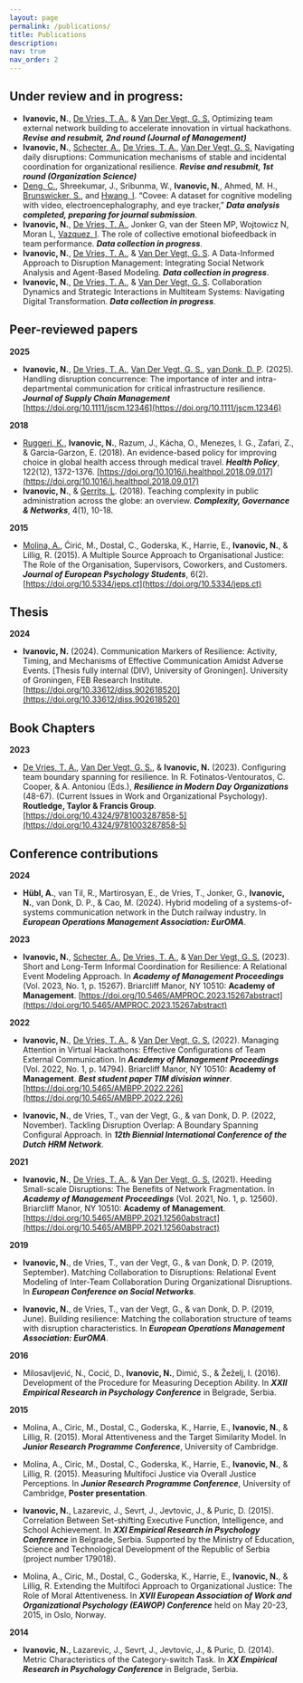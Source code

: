 ```yaml
---
layout: page
permalink: /publications/
title: Publications
description: 
nav: true
nav_order: 2
---
```



## Under review and in progress:

- **Ivanovic, N.**, [De Vries, T. A.](https://scholar.google.com/citations?user=3eY7tOQAAAAJ&hl=en&oi=ao), & [Van Der Vegt, G. S.](https://scholar.google.com/citations?user=eXKtLwoAAAAJ&hl=en&oi=sra) Optimizing team external network building to accelerate innovation in virtual hackathons. **_Revise and resubmit, 2nd round (Journal of Management)_**
- **Ivanovic, N.**, [Schecter, A.](https://scholar.google.com/citations?user=QYXNseEAAAAJ&hl=en), [De Vries, T. A.](https://scholar.google.com/citations?user=3eY7tOQAAAAJ&hl=en&oi=ao), [Van Der Vegt, G. S.](https://scholar.google.com/citations?user=eXKtLwoAAAAJ&hl=en&oi=sra) Navigating daily disruptions: Communication mechanisms of stable and incidental coordination for organizational resilience. **_Revise and resubmit, 1st round (Organization Science)_**
- [Deng, C.](https://scholar.google.com/citations?user=6isFoKAAAAAJ&hl=en&oi=ao),  Shreekumar, J., Sribunma, W., **Ivanovic, N.**, Ahmed, M. H., [Brunswicker, S.](https://scholar.google.com/citations?user=d1h-ClQAAAAJ&hl=en&oi=ao), and [Hwang, I](https://scholar.google.com/citations?user=UcRzyCgAAAAJ&hl=en&oi=ao). “Covee: A dataset for cognitive modeling with video, electroencephalography, and eye tracker,” **_Data analysis completed, preparing for journal submission_**.
- **Ivanovic, N.**, [De Vries, T. A.](https://scholar.google.com/citations?user=3eY7tOQAAAAJ&hl=en&oi=ao), Jonker G, van der Steen MP, Wojtowicz N, Moran L, [Vazquez, I](https://scholar.google.com/citations?user=I_KyKBQAAAAJ&hl=en). The role of collective emotional biofeedback in team performance. **_Data collection in progress_**.
- **Ivanovic, N.**, [De Vries, T. A.](https://scholar.google.com/citations?user=3eY7tOQAAAAJ&hl=en&oi=ao), & [Van Der Vegt, G. S](https://scholar.google.com/citations?user=eXKtLwoAAAAJ&hl=en&oi=sra). A Data-Informed Approach to Disruption Management: Integrating Social Network Analysis and Agent-Based Modeling. **_Data collection in progress_**.
- **Ivanovic, N.**, [De Vries, T. A.](https://scholar.google.com/citations?user=3eY7tOQAAAAJ&hl=en&oi=ao), & [Van Der Vegt, G. S](https://scholar.google.com/citations?user=eXKtLwoAAAAJ&hl=en&oi=sra). Collaboration Dynamics and Strategic Interactions in Multiteam Systems: Navigating Digital Transformation. **_Data collection in progress_**.

## Peer-reviewed papers

**2025**

- **Ivanovic, N.**, [De Vries, T. A.](https://scholar.google.com/citations?user=3eY7tOQAAAAJ&hl=en&oi=ao), [Van Der Vegt, G. S.](https://scholar.google.com/citations?user=eXKtLwoAAAAJ&hl=en&oi=sra), [van Donk, D. P](https://scholar.google.com/citations?user=VaKZtXEAAAAJ&hl=en). (2025). Handling disruption concurrence: The importance of inter and intra-departmental communication for critical infrastructure resilience. **_Journal of Supply Chain Management_** [https://doi.org/10.1111/jscm.12346](https://doi.org/10.1111/jscm.12346)

**2018**

- [Ruggeri, K.](https://scholar.google.com/citations?user=u05dAdoAAAAJ&hl=en&oi=ao), **Ivanovic, N.**, Razum, J., Kácha, O., Menezes, I. G., Zafari, Z., & Garcia-Garzon, E. (2018). An evidence-based policy for improving choice in global health access through medical travel. **_Health Policy_**, 122(12), 1372-1376. [https://doi.org/10.1016/j.healthpol.2018.09.017](https://doi.org/10.1016/j.healthpol.2018.09.017)
- **Ivanovic, N.**, & [Gerrits, L](https://scholar.google.com/citations?user=eqi8RGoAAAAJ&hl=en&oi=ao). (2018). Teaching complexity in public administration across the globe: an overview. **_Complexity, Governance & Networks_**, 4(1), 10-18. 

**2015**

- [Molina, A.](https://scholar.google.com/citations?user=55vx5nYAAAAJ&hl=en&oi=ao), Ćirić, M., Dostal, C., Goderska, K., Harrie, E., **Ivanovic, N.**, & Lillig, R. (2015). A Multiple Source Approach to Organisational Justice: The Role of the Organisation, Supervisors, Coworkers, and Customers. **_Journal of European Psychology Students_**, 6(2). [https://doi.org/10.5334/jeps.ct](https://doi.org/10.5334/jeps.ct)

## Thesis

**2024**

- **Ivanovic, N.** (2024). Communication Markers of Resilience: Activity, Timing, and Mechanisms of Effective Communication Amidst Adverse Events. [Thesis fully internal (DIV), University of Groningen]. University of Groningen, FEB Research Institute. [https://doi.org/10.33612/diss.902618520](https://doi.org/10.33612/diss.902618520)


## Book Chapters

**2023**

- [De Vries, T. A.](https://scholar.google.com/citations?user=3eY7tOQAAAAJ&hl=en&oi=ao), [Van Der Vegt, G. S.](https://scholar.google.com/citations?user=eXKtLwoAAAAJ&hl=en&oi=sra), & **Ivanovic, N.** (2023). Configuring team boundary spanning for resilience. In R. Fotinatos-Ventouratos, C. Cooper, & A. Antoniou (Eds.), **_Resilience in Modern Day Organizations_** (48-67). (Current Issues in Work and Organizational Psychology). **Routledge, Taylor & Francis Group**. [https://doi.org/10.4324/9781003287858-5](https://doi.org/10.4324/9781003287858-5)


## Conference contributions


**2024**

- **Hübl, A.**, van Til, R., Martirosyan, E., de Vries, T., Jonker, G., **Ivanovic, N.**, van Donk, D. P., & Cao, M. (2024). Hybrid modeling of a systems-of-systems communication network in the Dutch railway industry. In **_European Operations Management Association: EurOMA_**.

**2023**

- **Ivanovic, N.**, [Schecter, A.](https://scholar.google.com/citations?user=QYXNseEAAAAJ&hl=en), [De Vries, T. A.](https://scholar.google.com/citations?user=3eY7tOQAAAAJ&hl=en&oi=ao), & [Van Der Vegt, G. S.](https://scholar.google.com/citations?user=eXKtLwoAAAAJ&hl=en&oi=sra) (2023). Short and Long-Term Informal Coordination for Resilience: A Relational Event Modeling Approach. In **_Academy of Management Proceedings_** (Vol. 2023, No. 1, p. 15267). Briarcliff Manor, NY 10510: **Academy of Management**. [https://doi.org/10.5465/AMPROC.2023.15267abstract](https://doi.org/10.5465/AMPROC.2023.15267abstract)

**2022**

- **Ivanovic, N.**, [De Vries, T. A.](https://scholar.google.com/citations?user=3eY7tOQAAAAJ&hl=en&oi=ao), & [Van Der Vegt, G. S.](https://scholar.google.com/citations?user=eXKtLwoAAAAJ&hl=en&oi=sra) (2022). Managing Attention in Virtual Hackathons: Effective Configurations of Team External Communication. In **_Academy of Management Proceedings_** (Vol. 2022, No. 1, p. 14794). Briarcliff Manor, NY 10510: **Academy of Management**. **_Best student paper TIM division winner_**. [https://doi.org/10.5465/AMBPP.2022.226](https://doi.org/10.5465/AMBPP.2022.226)

- **Ivanovic, N.**, de Vries, T., van der Vegt, G., & van Donk, D. P. (2022, November). Tackling Disruption Overlap: A Boundary Spanning Configural Approach. In **_12th Biennial International Conference of the Dutch HRM Network_**.


**2021**

- **Ivanovic, N.**, [De Vries, T. A.](https://scholar.google.com/citations?user=3eY7tOQAAAAJ&hl=en&oi=ao), & [Van Der Vegt, G. S.](https://scholar.google.com/citations?user=eXKtLwoAAAAJ&hl=en&oi=sra) (2021). Heeding Small-scale Disruptions: The Benefits of Network Fragmentation. In **_Academy of Management Proceedings_** (Vol. 2021, No. 1, p. 12560). Briarcliff Manor, NY 10510: **Academy of Management**. [https://doi.org/10.5465/AMBPP.2021.12560abstract](https://doi.org/10.5465/AMBPP.2021.12560abstract)


**2019**

- **Ivanovic, N.**, de Vries, T., van der Vegt, G., & van Donk, D. P. (2019, September). Matching Collaboration to Disruptions: Relational Event Modeling of Inter-Team Collaboration During Organizational Disruptions. In **_European Conference on Social Networks_**.

- **Ivanovic, N.**, de Vries, T., van der Vegt, G., & van Donk, D. P. (2019, June). Building resilience: Matching the collaboration structure of teams with disruption characteristics. In **_European Operations Management Association: EurOMA_**.

**2016**

- Milosavljević, N., Cocić, D., **Ivanovic, N.**, Dimić, S., & Žeželj, I. (2016). Development of the Procedure for Measuring Deception Ability. In **_XXII Empirical Research in Psychology Conference_** in Belgrade, Serbia.

**2015**

- Molina, A., Ciric, M., Dostal, C., Goderska, K., Harrie, E., **Ivanovic, N.**, & Lillig, R. (2015). Moral Attentiveness and the Target Similarity Model. In **_Junior Research Programme Conference_**, University of Cambridge.

- Molina, A., Ciric, M., Dostal, C., Goderska, K., Harrie, E., **Ivanovic, N.**, & Lillig, R. (2015). Measuring Multifoci Justice via Overall Justice Perceptions. In **_Junior Research Programme Conference_**, University of Cambridge, **Poster presentation**.

- **Ivanovic, N.**, Lazarevic, J., Sevrt, J., Jevtovic, J., & Puric, D. (2015). Correlation Between Set-shifting Executive Function, Intelligence, and School Achievement. In **_XXI Empirical Research in Psychology Conference_** in Belgrade, Serbia. Supported by the Ministry of Education, Science and Technological Development of the Republic of Serbia (project number 179018).

- Molina, A., Ciric, M., Dostal, C., Goderska, K., Harrie, E., **Ivanovic, N.**, & Lillig, R. Extending the Multifoci Approach to Organizational Justice: The Role of Moral Attentiveness. In **_XVII European Association of Work and Organizational Psychology (EAWOP) Conference_** held on May 20-23, 2015, in Oslo, Norway.

**2014**

- **Ivanovic, N.**, Lazarevic, J., Sevrt, J., Jevtovic, J., & Puric, D. (2014). Metric Characteristics of the Category-switch Task. In **_XX Empirical Research in Psychology Conference_** in Belgrade, Serbia.



